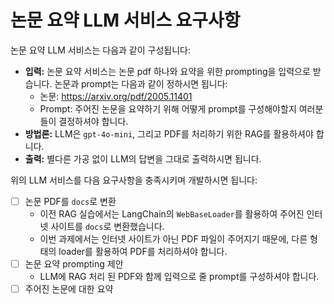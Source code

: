 # 논문 요약 LLM 서비스 요구사항

논문 요약 LLM 서비스는 다음과 같이 구성됩니다:

- **입력:** 논문 요약 서비스는 논문 pdf 하나와 요약을 위한 prompting을 입력으로 받습니다. 논문과 prompt는 다음과 같이 정하시면 됩니다:
    - 논문: https://arxiv.org/pdf/2005.11401
    - Prompt: 주어진 논문을 요약하기 위해 어떻게 prompt를 구성해야할지 여러분들이 결정하셔야 합니다.
- **방법론:** LLM은 `gpt-4o-mini`, 그리고 PDF를 처리하기 위한 RAG를 활용하셔야 합니다.
- **출력:** 별다른 가공 없이 LLM의 답변을 그대로 출력하시면 됩니다.

위의 LLM 서비스를 다음 요구사항을 충족시키며 개발하시면 됩니다:

- [ ]  논문 PDF를 `docs`로 변환
    - 이전 RAG 실습에서는 LangChain의 `WebBaseLoader`를 활용하여 주어진 인터넷 사이트를 `docs`로 변환했습니다.
    - 이번 과제에서는 인터넷 사이트가 아닌 PDF 파일이 주어지기 때문에, 다른 형태의 loader를 활용하여 PDF를 처리하셔야 합니다.
- [ ]  논문 요약 prompting 제안
    - LLM에 RAG 처리 된 PDF와 함께 입력으로 줄 prompt를 구성하셔야 합니다.
- [ ]  주어진 논문에 대한 요약
